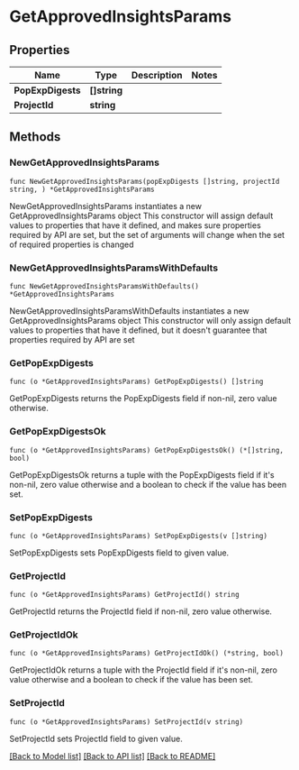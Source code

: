 # GetApprovedInsightsParams

## Properties

Name | Type | Description | Notes
------------ | ------------- | ------------- | -------------
**PopExpDigests** | **[]string** |  | 
**ProjectId** | **string** |  | 

## Methods

### NewGetApprovedInsightsParams

`func NewGetApprovedInsightsParams(popExpDigests []string, projectId string, ) *GetApprovedInsightsParams`

NewGetApprovedInsightsParams instantiates a new GetApprovedInsightsParams object
This constructor will assign default values to properties that have it defined,
and makes sure properties required by API are set, but the set of arguments
will change when the set of required properties is changed

### NewGetApprovedInsightsParamsWithDefaults

`func NewGetApprovedInsightsParamsWithDefaults() *GetApprovedInsightsParams`

NewGetApprovedInsightsParamsWithDefaults instantiates a new GetApprovedInsightsParams object
This constructor will only assign default values to properties that have it defined,
but it doesn't guarantee that properties required by API are set

### GetPopExpDigests

`func (o *GetApprovedInsightsParams) GetPopExpDigests() []string`

GetPopExpDigests returns the PopExpDigests field if non-nil, zero value otherwise.

### GetPopExpDigestsOk

`func (o *GetApprovedInsightsParams) GetPopExpDigestsOk() (*[]string, bool)`

GetPopExpDigestsOk returns a tuple with the PopExpDigests field if it's non-nil, zero value otherwise
and a boolean to check if the value has been set.

### SetPopExpDigests

`func (o *GetApprovedInsightsParams) SetPopExpDigests(v []string)`

SetPopExpDigests sets PopExpDigests field to given value.


### GetProjectId

`func (o *GetApprovedInsightsParams) GetProjectId() string`

GetProjectId returns the ProjectId field if non-nil, zero value otherwise.

### GetProjectIdOk

`func (o *GetApprovedInsightsParams) GetProjectIdOk() (*string, bool)`

GetProjectIdOk returns a tuple with the ProjectId field if it's non-nil, zero value otherwise
and a boolean to check if the value has been set.

### SetProjectId

`func (o *GetApprovedInsightsParams) SetProjectId(v string)`

SetProjectId sets ProjectId field to given value.



[[Back to Model list]](../README.md#documentation-for-models) [[Back to API list]](../README.md#documentation-for-api-endpoints) [[Back to README]](../README.md)


